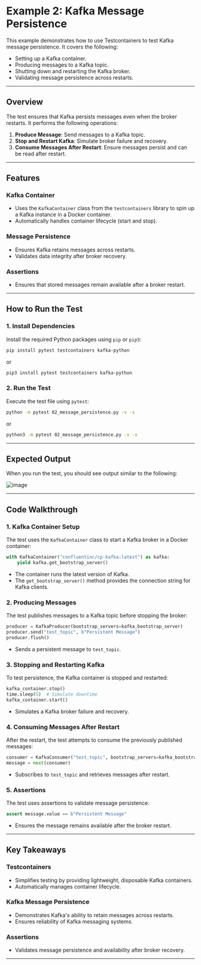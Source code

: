 # Example 2: Kafka Message Persistence

This example demonstrates how to use Testcontainers to test Kafka message persistence. It covers the following:

- Setting up a Kafka container.
- Producing messages to a Kafka topic.
- Shutting down and restarting the Kafka broker.
- Validating message persistence across restarts.

---

## Overview

The test ensures that Kafka persists messages even when the broker restarts. It performs the following operations:

1. **Produce Message**: Send messages to a Kafka topic.
2. **Stop and Restart Kafka**: Simulate broker failure and recovery.
3. **Consume Messages After Restart**: Ensure messages persist and can be read after restart.

---

## Features

### Kafka Container

- Uses the `KafkaContainer` class from the `testcontainers` library to spin up a Kafka instance in a Docker container.
- Automatically handles container lifecycle (start and stop).

### Message Persistence

- Ensures Kafka retains messages across restarts.
- Validates data integrity after broker recovery.

### Assertions

- Ensures that stored messages remain available after a broker restart.

---

## How to Run the Test

### 1. Install Dependencies

Install the required Python packages using `pip` or `pip3`:

```bash
pip install pytest testcontainers kafka-python
```

or

```bash
pip3 install pytest testcontainers kafka-python
```

### 2. Run the Test

Execute the test file using `pytest`:

```bash
python -m pytest 02_message_persistence.py -v -s
```

or

```bash
python3 -m pytest 02_message_persistence.py -v -s
```

---

## Expected Output

When you run the test, you should see output similar to the following:

![image](https://github.com/user-attachments/assets/725e9979-685c-4073-80b1-fb466cb427b3)

---

## Code Walkthrough

### 1. Kafka Container Setup

The test uses the `KafkaContainer` class to start a Kafka broker in a Docker container:

```python
with KafkaContainer("confluentinc/cp-kafka:latest") as kafka:
    yield kafka.get_bootstrap_server()
```

- The container runs the latest version of Kafka.
- The `get_bootstrap_server()` method provides the connection string for Kafka clients.

### 2. Producing Messages

The test publishes messages to a Kafka topic before stopping the broker:

```python
producer = KafkaProducer(bootstrap_servers=kafka_bootstrap_server)
producer.send("test_topic", b"Persistent Message")
producer.flush()
```

- Sends a persistent message to `test_topic`.

### 3. Stopping and Restarting Kafka

To test persistence, the Kafka container is stopped and restarted:

```python
kafka_container.stop()
time.sleep(5)  # Simulate downtime
kafka_container.start()
```

- Simulates a Kafka broker failure and recovery.

### 4. Consuming Messages After Restart

After the restart, the test attempts to consume the previously published messages:

```python
consumer = KafkaConsumer("test_topic", bootstrap_servers=kafka_bootstrap_server, auto_offset_reset="earliest")
message = next(consumer)
```

- Subscribes to `test_topic` and retrieves messages after restart.

### 5. Assertions

The test uses assertions to validate message persistence:

```python
assert message.value == b"Persistent Message"
```

- Ensures the message remains available after the broker restart.

---

## Key Takeaways

### Testcontainers

- Simplifies testing by providing lightweight, disposable Kafka containers.
- Automatically manages container lifecycle.

### Kafka Message Persistence

- Demonstrates Kafka's ability to retain messages across restarts.
- Ensures reliability of Kafka messaging systems.

### Assertions

- Validates message persistence and availability after broker recovery.

---

